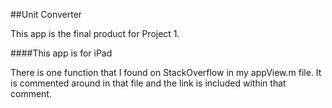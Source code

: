 ##Unit Converter

This app is the final product for Project 1.

####This app is for iPad

There is one function that I found on StackOverflow in my appView.m file. It is commented around in that file and the link is included within that comment.
